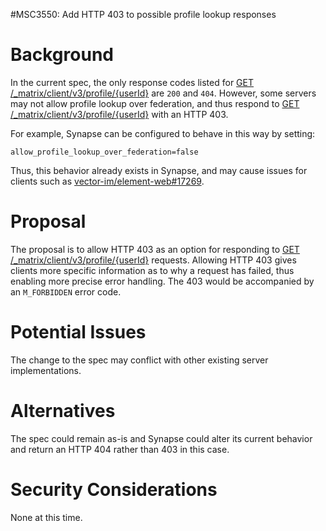 #MSC3550: Add HTTP 403 to possible profile lookup responses

# Background
In the current spec, the only response codes listed for [GET /_matrix/client/v3/profile/{userId}](https://spec.matrix.org/v1.1/client-server-api/#get_matrixclientv3profileuserid)
are `200` and `404`. However, some servers may not allow profile lookup over federation, and thus
respond to [GET /_matrix/client/v3/profile/{userId}](https://spec.matrix.org/v1.1/client-server-api/#get_matrixclientv3profileuserid) with an HTTP 403.

For example, Synapse can be configured to behave in this way by setting:

```
allow_profile_lookup_over_federation=false
```

Thus, this behavior already exists in Synapse, and may cause issues for
clients such as [vector-im/element-web#17269](https://github.com/vector-im/element-web/issues/17269).

# Proposal
The proposal is to allow HTTP 403 as an option for responding to [GET /_matrix/client/v3/profile/{userId}](https://spec.matrix.org/v1.1/client-server-api/#get_matrixclientv3profileuserid)
requests. Allowing HTTP 403 gives clients more specific information as to why a request has 
failed, thus enabling more precise error handling. The 403 would be accompanied by an
`M_FORBIDDEN` error code. 

# Potential Issues
The change to the spec may conflict with other existing server implementations.

# Alternatives
The spec could remain as-is and Synapse could alter its current behavior and return an HTTP 
404 rather than 403 in this case. 

# Security Considerations
None at this time. 
